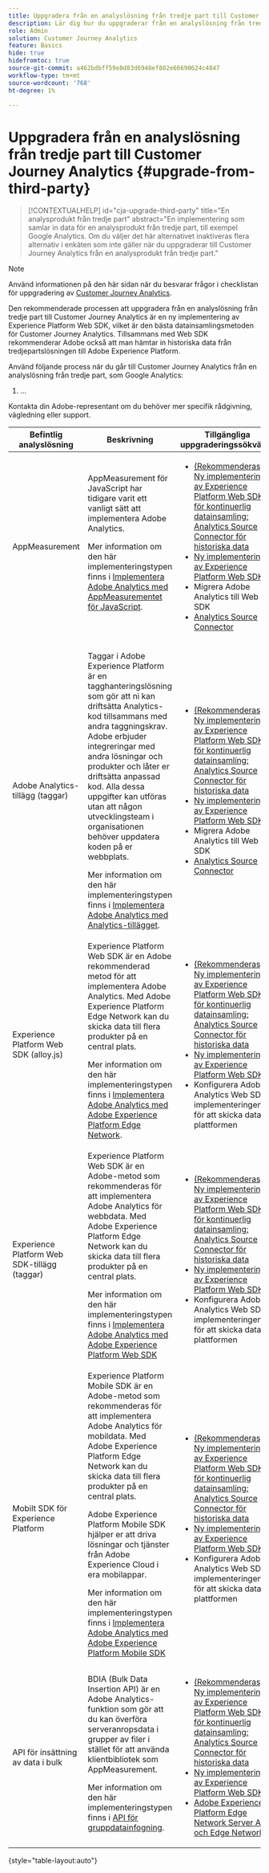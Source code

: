 ```yaml
---
title: Uppgradera från en analyslösning från tredje part till Customer Journey Analytics
description: Lär dig hur du uppgraderar från en analyslösning från tredje part till Customer Journey Analytics
role: Admin
solution: Customer Journey Analytics
feature: Basics
hide: true
hidefromtoc: true
source-git-commit: a462bdbff59e8d83d6948ef882e66690624c4847
workflow-type: tm+mt
source-wordcount: '768'
ht-degree: 1%

---
```


# Uppgradera från en analyslösning från tredje part till Customer Journey Analytics {#upgrade-from-third-party}

<!-- markdownlint-disable MD034 -->

>[!CONTEXTUALHELP]
>id="cja-upgrade-third-party"
>title="En analysprodukt från tredje part"
>abstract="En implementering som samlar in data för en analysprodukt från tredje part, till exempel Google Analytics. Om du väljer det här alternativet inaktiveras flera alternativ i enkäten som inte gäller när du uppgraderar till Customer Journey Analytics från en analysprodukt från tredje part."

<!-- markdownlint-enable MD034 -->

>[!NOTE]
> 
>Använd informationen på den här sidan när du besvarar frågor i checklistan för uppgradering av [Customer Journey Analytics](https://gigazelle.github.io/cja-ttv/).

Den rekommenderade processen att uppgradera från en analyslösning från tredje part till Customer Journey Analytics är en ny implementering av Experience Platform Web SDK, vilket är den bästa datainsamlingsmetoden för Customer Journey Analytics. Tillsammans med Web SDK rekommenderar Adobe också att man hämtar in historiska data från tredjepartslösningen till Adobe Experience Platform.

<!-- After you have enough historical data using the Experience Platform Web SDK and you have fully transitioned to Customer Journey Analytics, the Analytics source connector can be turned off and the Web SDK can be used exclusively. -->

Använd följande process när du går till Customer Journey Analytics från en analyslösning från tredje part, som Google Analytics:

1. ...


Kontakta din Adobe-representant om du behöver mer specifik rådgivning, vägledning eller support.

| Befintlig analyslösning | Beskrivning | Tillgängliga uppgraderingssökvägar |
|---------|----------|----------|
| AppMeasurement | AppMeasurement för JavaScript har tidigare varit ett vanligt sätt att implementera Adobe Analytics.<p>Mer information om den här implementeringstypen finns i [Implementera Adobe Analytics med AppMeasurementet för JavaScript](https://experienceleague.adobe.com/en/docs/analytics/implementation/js/overview).</p> | <ul><li>[(Rekommenderas) Ny implementering av Experience Platform Web SDK för kontinuerlig datainsamling; Analytics Source Connector för historiska data ](/help/getting-started/cja-upgrade/cja-upgrade-recommendations.md)</li><li>[Ny implementering av Experience Platform Web SDK](/help/data-ingestion/aepwebsdk.md) </li><li>Migrera Adobe Analytics till Web SDK</li><li>[Analytics Source Connector](/help/getting-started/cja-upgrade/cja-upgrade-source-connector-exclusively.md)</li></ul> |
| Adobe Analytics-tillägg (taggar) | <p>Taggar i Adobe Experience Platform är en tagghanteringslösning som gör att ni kan driftsätta Analytics-kod tillsammans med andra taggningskrav. Adobe erbjuder integreringar med andra lösningar och produkter och låter er driftsätta anpassad kod. Alla dessa uppgifter kan utföras utan att någon utvecklingsteam i organisationen behöver uppdatera koden på er webbplats.</p><p>Mer information om den här implementeringstypen finns i [Implementera Adobe Analytics med Analytics-tillägget](https://experienceleague.adobe.com/en/docs/analytics/implementation/launch/overview).</p> | <ul><li>[(Rekommenderas) Ny implementering av Experience Platform Web SDK för kontinuerlig datainsamling; Analytics Source Connector för historiska data ](/help/getting-started/cja-upgrade/cja-upgrade-recommendations.md)</li><li>[Ny implementering av Experience Platform Web SDK](/help/data-ingestion/aepwebsdk.md) </li><li>Migrera Adobe Analytics till Web SDK</li><li>[Analytics Source Connector](/help/getting-started/cja-upgrade/cja-upgrade-source-connector-exclusively.md)</li></ul> |
| Experience Platform Web SDK (alloy.js) | Experience Platform Web SDK är en Adobe rekommenderad metod för att implementera Adobe Analytics. Med Adobe Experience Platform Edge Network kan du skicka data till flera produkter på en central plats. <p>Mer information om den här implementeringstypen finns i [Implementera Adobe Analytics med Adobe Experience Platform Edge Network](https://experienceleague.adobe.com/en/docs/analytics/implementation/aep-edge/overview).</p> | <ul><li>[(Rekommenderas) Ny implementering av Experience Platform Web SDK för kontinuerlig datainsamling; Analytics Source Connector för historiska data ](/help/getting-started/cja-upgrade/cja-upgrade-recommendations.md)</li><li>[Ny implementering av Experience Platform Web SDK](/help/data-ingestion/aepwebsdk.md) </li><li>Konfigurera Adobe Analytics Web SDK-implementeringen för att skicka data till plattformen</li></ul> |
| Experience Platform Web SDK-tillägg (taggar) | Experience Platform Web SDK är en Adobe-metod som rekommenderas för att implementera Adobe Analytics för webbdata. Med Adobe Experience Platform Edge Network kan du skicka data till flera produkter på en central plats. <p>Mer information om den här implementeringstypen finns i [Implementera Adobe Analytics med Adobe Experience Platform Web SDK](https://experienceleague.adobe.com/en/docs/analytics/implementation/aep-edge/web-sdk/overview)</p> | <ul><li>[(Rekommenderas) Ny implementering av Experience Platform Web SDK för kontinuerlig datainsamling; Analytics Source Connector för historiska data ](/help/getting-started/cja-upgrade/cja-upgrade-recommendations.md)</li><li>[Ny implementering av Experience Platform Web SDK](/help/data-ingestion/aepwebsdk.md)</li><li>Konfigurera Adobe Analytics Web SDK-implementeringen för att skicka data till plattformen</li></ul> |
| Mobilt SDK för Experience Platform | Experience Platform Mobile SDK är en Adobe-metod som rekommenderas för att implementera Adobe Analytics för mobildata. Med Adobe Experience Platform Edge Network kan du skicka data till flera produkter på en central plats.<p>Adobe Experience Platform Mobile SDK hjälper er att driva lösningar och tjänster från Adobe Experience Cloud i era mobilappar. </p><p>Mer information om den här implementeringstypen finns i [Implementera Adobe Analytics med Adobe Experience Platform Mobile SDK](https://experienceleague.adobe.com/en/docs/analytics/implementation/aep-edge/mobile-sdk/overview)</p> | <ul><li>[(Rekommenderas) Ny implementering av Experience Platform Web SDK för kontinuerlig datainsamling; Analytics Source Connector för historiska data ](/help/getting-started/cja-upgrade/cja-upgrade-recommendations.md)</li><li>[Ny implementering av Experience Platform Web SDK](/help/data-ingestion/aepwebsdk.md) </li><li>Konfigurera Adobe Analytics Web SDK-implementeringen för att skicka data till plattformen</li></ul> |
| API för insättning av data i bulk | BDIA (Bulk Data Insertion API) är en Adobe Analytics-funktion som gör att du kan överföra serveranropsdata i grupper av filer i stället för att använda klientbibliotek som AppMeasurement. </p><p>Mer information om den här implementeringstypen finns i [API för gruppdatainfogning](https://developer.adobe.com/analytics-apis/docs/2.0/guides/endpoints/bulk-data-insertion/).</p> | <ul><li>[(Rekommenderas) Ny implementering av Experience Platform Web SDK för kontinuerlig datainsamling; Analytics Source Connector för historiska data ](/help/getting-started/cja-upgrade/cja-upgrade-recommendations.md)</li><li>[Ny implementering av Experience Platform Web SDK](/help/data-ingestion/aepwebsdk.md)</li><li>[Adobe Experience Platform Edge Network Server API och Edge Network](/help/data-ingestion/serverapi.md)</li></ul> |

{style="table-layout:auto"}